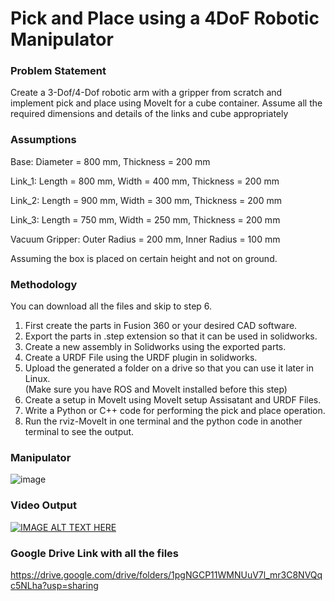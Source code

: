 # Pick and Place using a 4DoF Robotic Manipulator
 

### Problem Statement
Create a 3-Dof/4-Dof robotic arm with a gripper from scratch and implement pick and place using MoveIt for a cube container. Assume all the required dimensions and details of the links and cube appropriately

### Assumptions 
Base: 
Diameter = 800 mm,
Thickness = 200 mm

Link_1:
Length = 800 mm, 
Width = 400 mm,
Thickness = 200 mm

Link_2:
Length = 900 mm, 
Width = 300 mm,
Thickness = 200 mm

Link_3:
Length = 750 mm, 
Width = 250 mm,
Thickness = 200 mm

Vacuum Gripper:
Outer Radius = 200 mm,
Inner Radius = 100 mm


Assuming the box is placed on certain height and not on ground.

### Methodology 

You can download all the files and skip to step 6.

1. First create the parts in Fusion 360 or your desired CAD software. <br>
2. Export the parts in .step extension so that it can be used in solidworks. <br>
3. Create a new assembly in Solidworks using the exported parts. <br>
4. Create a URDF File using the URDF plugin in solidworks. <br>
5. Upload the generated a folder on a drive so that you can use it later in Linux. <br>
 (Make sure you have ROS and MoveIt installed before this step) <br>
6. Create a setup in MoveIt using MoveIt setup Assisatant and URDF Files.<br>
7. Write a Python or C++ code for performing the pick and place operation. <br>
8. Run the rviz-MoveIt in one terminal and the python code in another terminal to see the output. <br>

### Manipulator  

![image](https://user-images.githubusercontent.com/78917282/118496328-a7266280-b741-11eb-9ed5-3050d23e9dde.png)


### Video Output

[![IMAGE ALT TEXT HERE](https://img.youtube.com/vi/bBtZ40Qu28w/0.jpg)](https://www.youtube.com/watch?v=bBtZ40Qu28w)

### Google Drive Link with all the files

https://drive.google.com/drive/folders/1pgNGCP11WMNUuV7l_mr3C8NVQqc5NLha?usp=sharing
